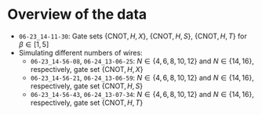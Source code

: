 # Overview of the data

* `06-23_14-11-30`: Gate sets $\{\text{CNOT},H,X\}$, $\{\text{CNOT},H,S\}$, $\{\text{CNOT},H,T\}$ for $\beta\in [1,5]$
* Simulating different numbers of wires:
    * `06-23_14-56-08`, `06-24_13-06-25`: $N\in\{4,6,8,10,12\}$ and $N\in\{14,16\}$, respectively, gate set $\{\text{CNOT},H,X\}$
    * `06-23_14-56-21`, `06-24_13-06-59`: $N\in\{4,6,8,10,12\}$ and $N\in\{14,16\}$, respectively, gate set $\{\text{CNOT},H,S\}$
    * `06-23_14-56-43`, `06-24_13-07-34`: $N\in\{4,6,8,10,12\}$ and $N\in\{14,16\}$, respectively, gate set $\{\text{CNOT},H,T\}$